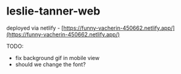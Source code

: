# leslie-tanner-web

deployed via netlify - [https://funny-vacherin-450662.netlify.app/](https://funny-vacherin-450662.netlify.app/)

TODO:

- fix background gif in mobile view
- should we change the font?

